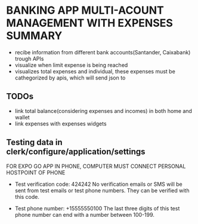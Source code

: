 # BANKING APP MULTI-ACOUNT MANAGEMENT WITH EXPENSES SUMMARY #
- recibe information from different bank accounts(Santander, Caixabank) trough APIs
- visualize when limit expense is being reached
- visualizes total expenses and individual, these expenses must be cathegorized by apis, which will send json to 

## TODOs ##

- link total balance(considering expenses and incomes) in both home and wallet
- link expenses with expenses widgets


## Testing data in clerk/configure/application/settings

FOR EXPO GO APP IN PHONE, COMPUTER MUST CONNECT PERSONAL HOSTPOINT OF PHONE

* Test verification code:
424242
No verification emails or SMS will be sent from test emails or test phone numbers. They can be verified with this code.

* Test phone number:
+15555550100
The last three digits of this test phone number can end with a number between 100-199.